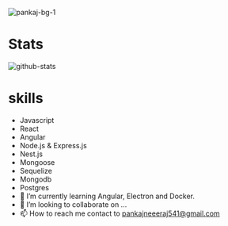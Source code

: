 
![pankaj-bg-1](https://user-images.githubusercontent.com/69034032/213911808-af41bc1f-c18a-41ab-a111-de265af5d50e.png)

# Stats
![github-stats](https://github-readme-stats.vercel.app/api?username=pank1999&show_icons=true&theme=radical)
# skills
   - Javascript
   - React
   - Angular
   - Node.js & Express.js
   - Nest.js
   - Mongoose
   - Sequelize
   - Mongodb
   - Postgres
- 🌱 I’m currently learning Angular, Electron and Docker. 
- 💞️ I’m looking to collaborate on ...
- 📫 How to reach me contact to pankajneeeraj541@gmail.com

<!---
pank1999/pank1999 is a ✨ special ✨ repository because its `README.md` (this file) appears on your GitHub profile.
You can click the Preview link to take a look at your changes.
--->
